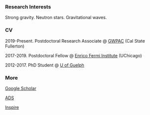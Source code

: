 ### Research Interests

Strong gravity. Neutron stars. Gravitational waves.

### CV

2019-Present. Postdoctoral Research Associate @ [GWPAC](https://physics.fullerton.edu/gwpac/) (Cal State Fullerton)

2017-2019. Postdoctoral Fellow @ [Enrico Fermi Institute](https://efi.uchicago.edu/) (UChicago)

2012-2017. PhD Student @ [U of Guelph](https://www.physics.uoguelph.ca/)

### More

[Google Scholar](https://scholar.google.com/citations?user=aS1a3oEAAAAJ&hl=en&oi=ao)

[ADS](https://ui.adsabs.harvard.edu/public-libraries/HyI9Hdj0T-ODCV2k0gt4tA)

[Inspire](http://inspirehep.net/author/profile/P.Landry.1)
